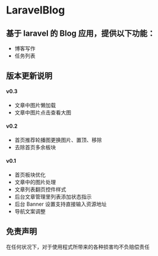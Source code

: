 LaravelBlog
====

基于 laravel 的 Blog 应用，提供以下功能：
----

- 博客写作
- 任务列表

版本更新说明
----

#### v0.3

- 文章中图片懒加载
- 文章中图片点击查看大图

#### v0.2

- 首页推荐轮播图更换图片、置顶、移除
- 去除首页多余板块

#### v0.1

- 首页板块优化
- 文章中的图片处理
- 文章列表翻页控件样式
- 后台文章管理里列表添加状态指示
- 后台 Banner 设置支持直接输入资源地址
- 导航文案调整

免责声明
----

在任何状况下，对于使用程式所带来的各种损害均不负赔偿责任
